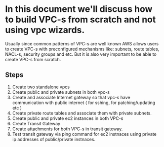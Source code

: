 # In this document we'll discuss how to build VPC-s from scratch and not using vpc wizards.
Usually since common patterns of VPC-s are well known AWS allows users to create VPC-s with preconfigured mechanisms like: subnets, route tables, NACL-s, security groups
and etc. But it is also very important to  be able to create VPC-s from scratch. 

## Steps
1) Create two standalone vpcs
2) Create public and private subnets in both vpc-s
3) Create and associate Internet gateway so that vpc-s have communication with public internet ( for sshing, for patching/updating etc )
4) Create private route tables and associate them with private subnets.
5) Create public and private ec2 instances in both VPC-s
6) Create Transit Gateway
7) Create attachments for both VPC-s in transit gateway.
8) Test transit gateway via ping command for ec2 instnaces using private ip addresses of public/private instnaces.

